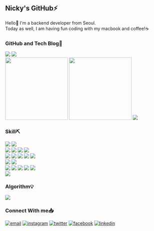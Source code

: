 <div id="introduction">
  <h2>Nicky's GitHub⚡️</h2>
  <p id="title">Hello👋 I'm a backend developer from Seoul.<br/>
    Today as well, I am having fun coding with my macbook and coffee!☕️
  </p>
</div>

<div>
  <h3>GitHub and Tech Blog📝</h3>
  <a href="https://github.com/nicky-day"><img src="https://hits.seeyoufarm.com/api/count/incr/badge.svg?url=https%3A%2F%2Fgithub.com%2Fnicky-day&count_bg=%23000000&title_bg=%23000000&icon=github.svg&icon_color=%23FFFFFF&title=Github&edge_flat=true"/></a>
  <a href="https://velog.io/@jsj3282"><img src="https://img.shields.io/badge/Tech%20Blog-11B48A?style=flat&logo=Vimeo&logoColor=white&link=https://velog.io/@jsj3282"/></a>
  <br/>
  <img style="height: 200px;" src="https://github-readme-stats-sigma-five.vercel.app/api/top-langs/?username=nicky-day&theme=gotham">
  <img style="height: 200px;" src="https://github-readme-stats-sigma-five.vercel.app/api?username=nicky-day&show_icons=true&theme=gotham">
  <img src="https://velog-readme-stats.vercel.app/api?name=jsj3282&color=dark">
</div>

<div>
  <h3>Skill⛏️</h3>
  <img src="https://img.shields.io/badge/html5-E34F26?style=flat&logo=html5&logoColor=white"/> <img src="https://img.shields.io/badge/css3-1572B6?style=flat&logo=css3&logoColor=white"/> <br/>
  <img src="https://img.shields.io/badge/JAVA-007396?style=flat&logo=java&logoColor=white"/> <img src="https://img.shields.io/badge/kotlin-7F52FF?style=flat&logo=kotlin&logoColor=white"/> <img src="https://img.shields.io/badge/python-3776AB?style=flat&logo=python&logoColor=white"/> <img src="https://img.shields.io/badge/javascript-F7DF1E?style=flat&logo=javascript&logoColor=white"/> <br/>      
  <img src="https://img.shields.io/badge/Spring-6DB33F?style=flat&logo=spring&logoColor=white"/> <img src="https://img.shields.io/badge/SpringBoot-6DB33F?style=flat&logo=springBoot&logoColor=white"/> <img src="https://img.shields.io/badge/SpringSecurity-6DB33F?style=flat&logo=springSecurity&logoColor=white"/> <img src="https://img.shields.io/badge/Hibernate-59666C?style=flat&logo=Hibernate&logoColor=white"/> <img src="https://img.shields.io/badge/react-F7DF1E?style=flat&logo=61DAFB&logoColor=white"/> <br/>
  <img src="https://img.shields.io/badge/MySQL-4479A1?style=flat&logo=MySQL&logoColor=white"/> <img src="https://img.shields.io/badge/PostgreSQL-4169E1?style=flat&logo=PostgreSQL&logoColor=white"/> <br/>
  <img src="https://img.shields.io/badge/linux-FCC624?style=flat&logo=linux&logoColor=white"/>  
  <img src="https://img.shields.io/badge/Jenkins-D24939?style=flat&logo=Jenkins&logoColor=white"/>
  <img src="https://img.shields.io/badge/Docker-2469ED?style=flat&logo=Docker&logoColor=white"/> <img src="https://img.shields.io/badge/Kubernetes-326CE5?style=flat&logo=Kubernetes&logoColor=white"/> <img src="https://img.shields.io/badge/aws-232F3E?style=flat&logo=aws&logoColor=white"/> <br/>
  <img src="https://img.shields.io/badge/github-181717?style=flat&logo=github&logoColor=white"/>
</div>

<div>
  <h3>Algorithm💡</h3>
  <img src="http://mazassumnida.wtf/api/v2/generate_badge?boj=jsj3282"
</div>

<div>
  <h3>Connect With me📥</h3>
  <a href="mailto:jeongseonju15@gmail.com"><img src="https://img.icons8.com/color/96/000000/gmail.png" alt="email"/></a>
  <a href="https://www.instagram.com/de_sj_awa"><img src="https://img.icons8.com/color/96/000000/instagram-new.png" alt="instagram"/></a>
  <a href="https://twitter.com/nicky_daynews"><img src="https://img.icons8.com/color/96/000000/twitter-squared.png" alt="twitter"/></a>
  <a href="https://www.facebook.com/jsj3282"><img src="https://img.icons8.com/color/96/000000/facebook.png" alt="facebook"/></a>
  <a href="https://www.linkedin.com/in/seonju-jeong-8787911b6"><img src="https://img.icons8.com/color/96/000000/linkedin.png" alt="linkedin"/></a>
</div>
